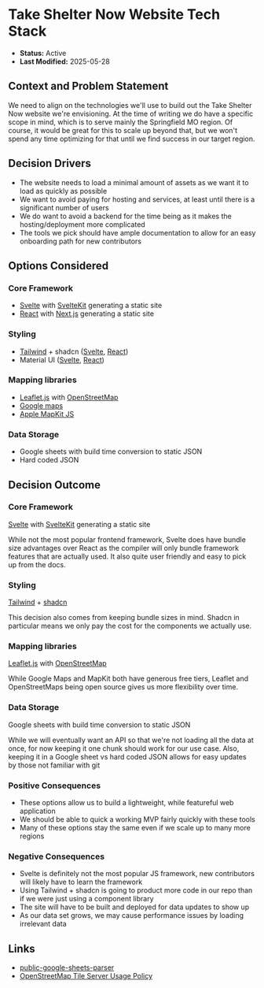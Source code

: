 # Take Shelter Now Website Tech Stack

- **Status:** Active
- **Last Modified:** 2025-05-28

## Context and Problem Statement

We need to align on the technologies we'll use to build out the Take Shelter Now website we're envisioning.
At the time of writing we do have a specific scope in mind, which is to serve mainly the Springfield MO region.
Of course, it would be great for this to scale up beyond that, but we won't spend any time optimizing for that until we find success in our target region.

## Decision Drivers

- The website needs to load a minimal amount of assets as we want it to load as quickly as possible
- We want to avoid paying for hosting and services, at least until there is a significant number of users
- We do want to avoid a backend for the time being as it makes the hosting/deployment more complicated
- The tools we pick should have ample documentation to allow for an easy onboarding path for new contributors


## Options Considered

### Core Framework
  - [Svelte](https://svelte.dev/docs/svelte/overview) with [SvelteKit](https://svelte.dev/docs/kit/introduction) generating a static site
  - [React](https://react.dev/) with [Next.js](https://nextjs.org/) generating a static site
### Styling
  - [Tailwind](https://tailwindcss.com/) + shadcn ([Svelte](https://www.shadcn-svelte.com/), [React](https://ui.shadcn.com/))
  - Material UI ([Svelte](https://sveltematerialui.com/), [React](https://mui.com/material-ui/))
### Mapping libraries
  - [Leaflet.js](https://leafletjs.com/) with [OpenStreetMap](https://www.openstreetmap.org)
  - [Google maps](https://developers.google.com/maps/documentation/javascript/overview)
  - [Apple MapKit JS](https://developer.apple.com/documentation/mapkitjs/)
### Data Storage
  - Google sheets with build time conversion to static JSON
  - Hard coded JSON

## Decision Outcome

### Core Framework
[Svelte](https://svelte.dev/docs/svelte/overview) with [SvelteKit](https://svelte.dev/docs/kit/introduction) generating a static site

While not the most popular frontend framework, Svelte does have bundle size advantages over React as the compiler will only bundle framework features that are actually used.
It also quite user friendly and easy to pick up from the docs.

### Styling
[Tailwind](https://tailwindcss.com/) + [shadcn](https://www.shadcn-svelte.com/)

This decision also comes from keeping bundle sizes in mind.
Shadcn in particular means we only pay the cost for the components we actually use.

### Mapping libraries
[Leaflet.js](https://leafletjs.com/) with [OpenStreetMap](https://www.openstreetmap.org)

While Google Maps and MapKit both have generous free tiers, Leaflet and OpenStreetMaps being open source gives us more flexibility over time.

### Data Storage
Google sheets with build time conversion to static JSON 

While we will eventually want an API so that we're not loading all the data at once, for now keeping it one chunk should work for our use case.
Also, keeping it in a Google sheet vs hard coded JSON allows for easy updates by those not familiar with git

### Positive Consequences

- These options allow us to build a lightweight, while featureful web application
- We should be able to quick a working MVP fairly quickly with these tools
- Many of these options stay the same even if we scale up to many more regions

### Negative Consequences

- Svelte is definitely not the most popular JS framework, new contributors will likely have to learn the framework
- Using Tailwind + shadcn is going to product more code in our repo than if we were just using a component library
- The site will have to be built and deployed for data updates to show up
- As our data set grows, we may cause performance issues by loading irrelevant data

## Links

- [public-google-sheets-parser](https://github.com/fureweb-com/public-google-sheets-parser)
- [OpenStreetMap Tile Server Usage Policy](https://operations.osmfoundation.org/policies/tiles/)

